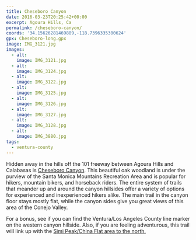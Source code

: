 ```yaml
---
title: Cheseboro Canyon
date: 2016-03-23T20:25:42+00:00
excerpt: Agoura Hills, Ca
permalink: /cheseboro-canyon/
coords: '34.15626281469889,-118.7396335300624'
gpx: Cheseboro-long.gpx
image: IMG_3121.jpg
images:
  - alt: 
    image: IMG_3121.jpg
  - alt: 
    image: IMG_3124.jpg
  - alt: 
    image: IMG_3122.jpg
  - alt: 
    image: IMG_3125.jpg
  - alt: 
    image: IMG_3126.jpg
  - alt: 
    image: IMG_3127.jpg
  - alt: 
    image: IMG_3128.jpg
  - alt: 
    image: IMG_3880.jpg
tags:
  - ventura-county
---
```

Hidden away in the hills off the 101 freeway between Agoura Hills and Calabasas is <a href="http://www.nps.gov/samo/planyourvisit/cheeseboropalocomado.htm">Cheseboro Canyon</a>. This beautiful oak woodland is under the purview of the Santa Monica Mountains Recreation Area and is popular for hikers, mountain bikers, and horseback riders. The entire system of trails that meander up and around the canyon hillsides offer a variety of options for experienced and inexperienced hikers alike. The main trail in the canyon floor stays mostly flat, while the canyon sides give you great views of this area of the Conejo Valley.

For a bonus, see if you can find the Ventura/Los Angeles County line marker on the western canyon hillside. Also, if you are feeling adventurous, this trail will link up with the <a href="http://trailcoffee.net/china-flat-in-simi-valley/">Simi Peak/China Flat area to the north.</a>



